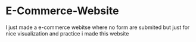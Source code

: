 # E-Commerce-Website

I just made a e-commerce webitse where no form are submited but just for nice visualization and practice  i made this website
